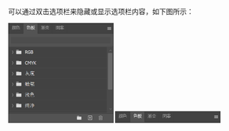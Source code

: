 可以通过双击选项栏来隐藏或显示选项栏内容，如下图所示：

<img src="./images/06.png" alt="06" style="zoom:50%;" /> <img src="./images/07.png" alt="07" style="zoom:50%;" />


